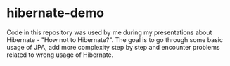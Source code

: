 # hibernate-demo

Code in this repository was used by me during my presentations about Hibernate - "How not to Hibernate?".
The goal is to go through some basic usage of JPA, add more complexity step by step and encounter problems related to wrong usage of Hibernate.
